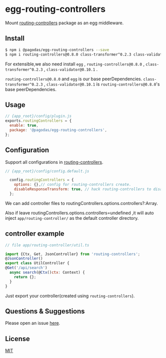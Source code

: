 # egg-routing-controllers

Mount [routing-controllers](https://github.com/typestack/routing-controllers) package as an egg middleware.


## Install

```bash
$ npm i @pagodas/egg-routing-controllers --save
$ npm i routing-controllers@0.8.0 class-transformer^0.2.3 class-validator@0.10.1 --save
```

For extensible,we also need install `egg` , `routing-controllers@0.8.0` , `class-transformer^0.2.3` , `class-validator@0.10.1` .

`routing-controllers@0.8.0` and `egg` is our base peerDependencies.
`class-transformer^0.2.3` , `class-validator@0.10.1` is `routing-controllers@0.8.0`'s base peerDependencies.

## Usage

```js
// {app_root}/config/plugin.js
exports.routingControllers = {
  enable: true,
  package: '@pagodas/egg-routing-controllers',
};
```

## Configuration

Support all configurations in [routing-controllers](https://github.com/typestack/routing-controllers).

```js
// {app_root}/config/config.default.js

  config.routingControllers = {
    options: {},// config for routing-controllers create.
    disableResponseTransform: true, // hack routing-controllers to disable transform response,default false.(It's useful for mongoose response otherwise ObjectId may cause error)
  };
```

We can add controller files to routingControllers.options.controllers?:Array.

Also if leave routingControllers.options.controllers=undefined ,it will auto inject `app/routing-controller/` as the default controller directory.

## controller example

```js
// file app/routing-controller/util.ts

import {Ctx, Get, JsonController} from 'routing-controllers';
@JsonController()
export class UtilController {
@Get('/api/search')
  async search(@Ctx()ctx: Context) {
    return {};
  }
}
```

Just export your controller(created using `routing-controllers`).

## Questions & Suggestions

Please open an issue [here](https://github.com/chianquan/egg-routing-controllers/issues).

## License

[MIT](LICENSE)

